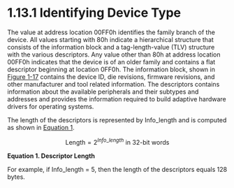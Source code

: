 # 1.13.1 Identifying Device Type

The value at address location 00FF0h identifies the family branch of the device. All values starting with 80h indicate
a hierarchical structure that consists of the information block and a tag-length-value (TLV) structure with the various
descriptors. Any value other than 80h at address location 00FF0h indicates that the device is of an older family and
contains a flat descriptor beginning at location 0FF0h. The information block, shown in [Figure 1-17](#figure-1-17)
contains the device ID, die revisions, firmware revisions, and other manufacturer and tool related information. The
descriptors contains information about the available peripherals and their subtypes and addresses and provides the
information required to build adaptive hardware drivers for operating systems.

The length of the descriptors is represented by Info_length and is computed as shown in [Equation 1](#equation-1).

<a id="equation-1"></a>

```math
\text{Length} = 2^{Info\_length} \text{ in 32-bit words}
```

**Equation 1. Descriptor Length**

For example, if Info_length = 5, then the length of the descriptors equals 128 bytes.